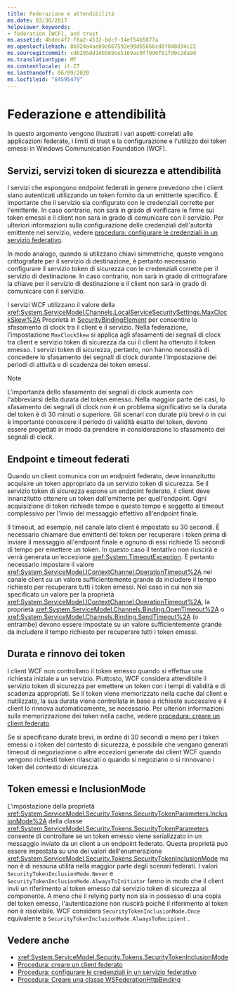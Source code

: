 ```yaml
---
title: Federazione e attendibilità
ms.date: 03/30/2017
helpviewer_keywords:
- federation [WCF], and trust
ms.assetid: 4bdec4f2-f8a2-4512-bdcf-14ef54b5877a
ms.openlocfilehash: 8b924a4aeb9c667592e99d65666cd8f048d34c22
ms.sourcegitcommit: cdb295dd1db589ce5169ac9ff096f01fd0c2da9d
ms.translationtype: MT
ms.contentlocale: it-IT
ms.lasthandoff: 06/09/2020
ms.locfileid: "84595479"
---
```

# <a name="federation-and-trust"></a>Federazione e attendibilità
In questo argomento vengono illustrati i vari aspetti correlati alle applicazioni federate, i limiti di trust e la configurazione e l'utilizzo dei token emessi in Windows Communication Foundation (WCF).  
  
## <a name="services-security-token-services-and-trust"></a>Servizi, servizi token di sicurezza e attendibilità  
 I servizi che espongono endpoint federati in genere prevedono che i client siano autenticati utilizzando un token fornito da un emittente specifico. È importante che il servizio sia configurato con le credenziali corrette per l'emittente. In caso contrario, non sarà in grado di verificare le firme sui token emessi e il client non sarà in grado di comunicare con il servizio. Per ulteriori informazioni sulla configurazione delle credenziali dell'autorità emittente nel servizio, vedere [procedura: configurare le credenziali in un servizio federativo](how-to-configure-credentials-on-a-federation-service.md).  
  
 In modo analogo, quando si utilizzano chiavi simmetriche, queste vengono crittografate per il servizio di destinazione, è pertanto necessario configurare il servizio token di sicurezza con le credenziali corrette per il servizio di destinazione. In caso contrario, non sarà in grado di crittografare la chiave per il servizio di destinazione e il client non sarà in grado di comunicare con il servizio.  
  
 I servizi WCF utilizzano il valore della <xref:System.ServiceModel.Channels.LocalServiceSecuritySettings.MaxClockSkew%2A> Proprietà in [SecurityBindingElement](../diagnostics/wmi/securitybindingelement.md) per consentire lo sfasamento di clock tra il client e il servizio. Nella federazione, l'impostazione `MaxClockSkew` si applica agli sfasamenti dei segnali di clock tra client e servizio token di sicurezza da cui il client ha ottenuto il token emesso. I servizi token di sicurezza, pertanto, non hanno necessità di concedere lo sfasamento dei segnali di clock durante l'impostazione dei periodi di attività e di scadenza dei token emessi.  
  
> [!NOTE]
> L'importanza dello sfasamento dei segnali di clock aumenta con l'abbreviarsi della durata del token emesso. Nella maggior parte dei casi, lo sfasamento dei segnali di clock non è un problema significativo se la durata del token è di 30 minuti o superiore. Gli scenari con durate più brevi o in cui è importante conoscere il periodo di validità esatto del token, devono essere progettati in modo da prendere in considerazione lo sfasamento dei segnali di clock.  
  
## <a name="federated-endpoints-and-time-outs"></a>Endpoint e timeout federati  
 Quando un client comunica con un endpoint federato, deve innanzitutto acquisire un token appropriato da un servizio token di sicurezza. Se il servizio token di sicurezza espone un endpoint federato, il client deve innanzitutto ottenere un token dall'emittente per quell'endpoint. Ogni acquisizione di token richiede tempo e questo tempo è soggetto al timeout complessivo per l'invio del messaggio effettivo all'endpoint finale.  
  
 Il timeout, ad esempio, nel canale lato client è impostato su 30 secondi. È necessario chiamare due emittenti del token per recuperare i token prima di inviare il messaggio all'endpoint finale e ognuno di essi richiede 15 secondi di tempo per emettere un token. In questo caso il tentativo non riuscirà e verrà generata un'eccezione <xref:System.TimeoutException>. È pertanto necessario impostare il valore <xref:System.ServiceModel.IContextChannel.OperationTimeout%2A> nel canale client su un valore sufficientemente grande da includere il tempo richiesto per recuperare tutti i token emessi. Nel caso in cui non sia specificato un valore per la proprietà <xref:System.ServiceModel.IContextChannel.OperationTimeout%2A>, la proprietà <xref:System.ServiceModel.Channels.Binding.OpenTimeout%2A> o <xref:System.ServiceModel.Channels.Binding.SendTimeout%2A> (o entrambe) devono essere impostate su un valore sufficientemente grande da includere il tempo richiesto per recuperare tutti i token emessi.  
  
## <a name="token-lifetime-and-renewal"></a>Durata e rinnovo dei token   
 I client WCF non controllano il token emesso quando si effettua una richiesta iniziale a un servizio.  Piuttosto, WCF considera attendibile il servizio token di sicurezza per emettere un token con i tempi di validità e di scadenza appropriati. Se il token viene memorizzato nella cache dal client e riutilizzato, la sua durata viene controllata in base a richieste successive e il client lo rinnova automaticamente, se necessario. Per ulteriori informazioni sulla memorizzazione dei token nella cache, vedere [procedura: creare un client federato](how-to-create-a-federated-client.md).  
  
 Se si specificano durate brevi, in ordine di 30 secondi o meno per i token emessi o i token del contesto di sicurezza, è possibile che vengano generati timeout di negoziazione o altre eccezioni generate dai client WCF quando vengono richiesti token rilasciati o quando si negoziano o si rinnovano i token del contesto di sicurezza.  
  
## <a name="issued-tokens-and-inclusionmode"></a>Token emessi e InclusionMode  
 L'impostazione della proprietà <xref:System.ServiceModel.Security.Tokens.SecurityTokenParameters.InclusionMode%2A> della classe <xref:System.ServiceModel.Security.Tokens.SecurityTokenParameters> consente di controllare se un token emesso viene serializzato in un messaggio inviato da un client a un endpoint federato. Questa proprietà può essere impostata su uno dei valori dell'enumerazione <xref:System.ServiceModel.Security.Tokens.SecurityTokenInclusionMode> ma non è di nessuna utilità nella maggior parte degli scenari federati. I valori `SecurityTokenInclusionMode.Never` e `SecurityTokenInclusionMode.AlwaysToInitiator` fanno in modo che il client invii un riferimento al token emesso dal servizio token di sicurezza al componente. A meno che il relying party non sia in possesso di una copia del token emesso, l'autenticazione non riuscirà poiché il riferimento al token non è risolvibile. WCF considera `SecurityTokenInclusionMode.Once` equivalente a `SecurityTokenInclusionMode.AlwaysToRecipient` .  
  
## <a name="see-also"></a>Vedere anche

- <xref:System.ServiceModel.Security.Tokens.SecurityTokenInclusionMode>
- [Procedura: creare un client federato](how-to-create-a-federated-client.md)
- [Procedura: configurare le credenziali in un servizio federativo](how-to-configure-credentials-on-a-federation-service.md)
- [Procedura: Creare una classe WSFederationHttpBinding](how-to-create-a-wsfederationhttpbinding.md)
